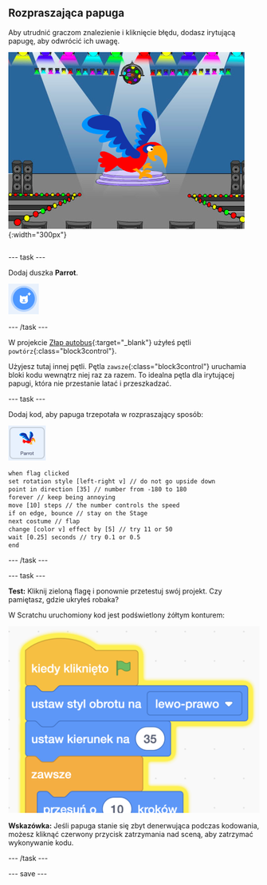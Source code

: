 ## Rozpraszająca papuga

<div style="display: flex; flex-wrap: wrap">
<div style="flex-basis: 200px; flex-grow: 1; margin-right: 15px;">
Aby utrudnić graczom znalezienie i kliknięcie błędu, dodasz irytującą papugę, aby odwrócić ich uwagę. 
</div>
<div>

![Kolorowa papuga na Scenie.](images/parrot-distraction.png){:width="300px"}

</div>
</div>

--- task ---

Dodaj duszka **Parrot**.

![Ikona „Wybierz duszka”.](images/sprite-button.png)

--- /task ---

W projekcie [Złap autobus](https://projects.raspberrypi.org/en/projects/catch-the-bus){:target="_blank"} użyłeś pętli `powtórz`{:class="block3control"}.

Użyjesz tutaj innej pętli. Pętla `zawsze`{:class="block3control"} uruchamia bloki kodu wewnątrz niej raz za razem. To idealna pętla dla irytującej papugi, która nie przestanie latać i przeszkadzać.

--- task ---

Dodaj kod, aby papuga trzepotała w rozpraszający sposób:

![Duszek Parrot.](images/parrot-sprite.png)


```blocks3
when flag clicked
set rotation style [left-right v] // do not go upside down
point in direction [35] // number from -180 to 180
forever // keep being annoying
move [10] steps // the number controls the speed
if on edge, bounce // stay on the Stage
next costume // flap
change [color v] effect by [5] // try 11 or 50
wait [0.25] seconds // try 0.1 or 0.5
end
```

--- /task ---

--- task ---

**Test:** Kliknij zieloną flagę i ponownie przetestuj swój projekt. Czy pamiętasz, gdzie ukryłeś robaka?

W Scratchu uruchomiony kod jest podświetlony żółtym konturem:

![](images/running-code.png)

**Wskazówka:** Jeśli papuga stanie się zbyt denerwująca podczas kodowania, możesz kliknąć czerwony przycisk zatrzymania nad sceną, aby zatrzymać wykonywanie kodu.

--- /task ---

--- save ---

